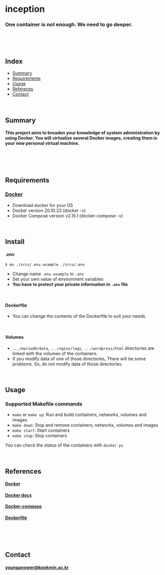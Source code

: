 # inception
### One container is not enough. We need to go deeper.
<br/><br/><br/>

## Index
* [Summary](#Summary)
* [Requirements](#Requirements)
* [Usage](#Usage)
* [Refereces](#References)
* [Contact](#Contact)
<br/><br/><br/>

## Summary
#### This project aims to broaden your knowledge of system administration by using Docker. You will virtualize several Docker images, creating them in your new personal virtual machine.
<br/><br/><br/>

## Requirements
### [Docker](https://www.docker.com)
* Download docker for your OS
* Docker version 20.10.23 (docker -v)
* Docker Compose version v2.15.1 (docker-compose -v)
<br/><br/><br/>

## Install
#### .env
	$ mv ./srcs/.env.example ./srcs/.env
* Change name `.env.example` to `.env`
* Set your own value of environment variables
* **You have to protect your private information in `.env` file**
<br/>

#### Dockerfile
* You can change the contents of the Dockerfile to suit your needs.
<br/>

#### Volumes
* `.../mariadb/data`, `.../nginx/logs`, `.../wordpress/html` directories are linked with the volumes of the containers.
* If you modify data of one of those directories, There will be some problems. So, do not modify data of those directories.
<br/><br/><br/>

## Usage
### Supported Makefile commands
* `make` or `make up`: Run and build containers, networks, volumes and images
* `make down`: Stop and remove containers, networks, volumes and images
* `make start`: Start containers
* `make stop`: Stop containers

You can check the status of the containers with `docker ps`
<br/><br/><br/>

## References
#### [Docker](https://www.docker.com)
#### [Docker docs](https://docs.docker.com)
#### [Docker-compose](https://docs.docker.com/compose/compose-file/03-compose-file/)
#### [Dockerfile](https://docs.docker.com/engine/reference/builder/)
<br/><br/><br/>

## Contact
#### younganswer@kookmin.ac.kr
